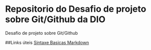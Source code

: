 # Repositorio do Desafio de projeto  sobre Git/Github da DIO
Desafio de projeto sobre Git/Github

##Links úteis
[Sintaxe Basicas Markdown](  https://www.markdownguide.org/basic-syntax/ )
